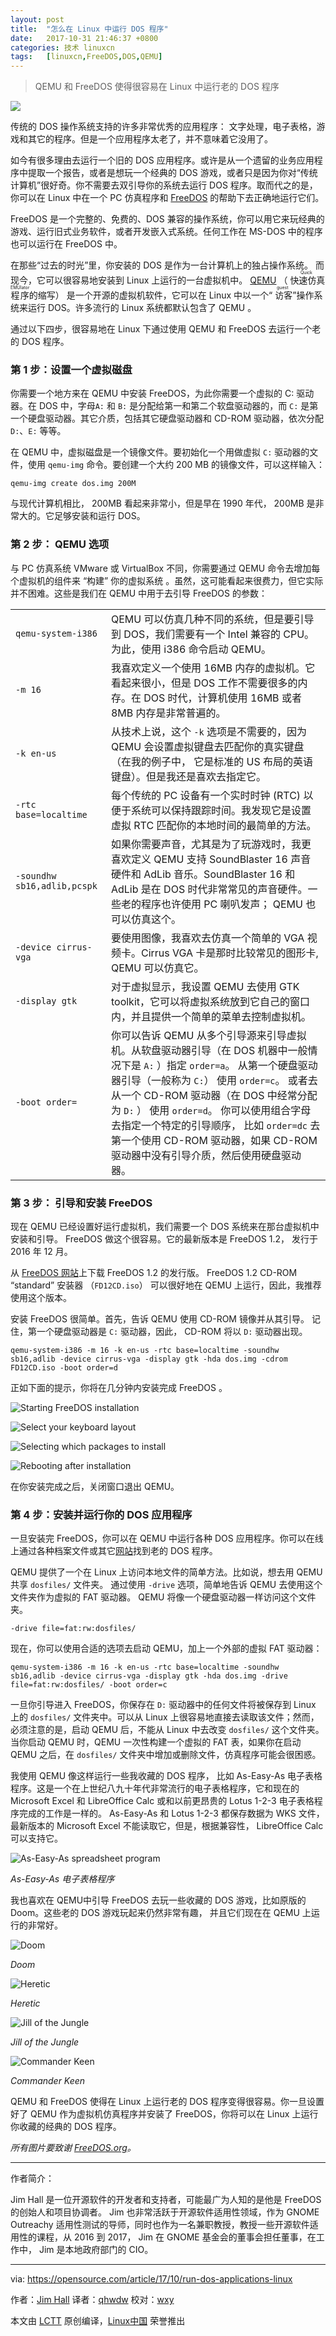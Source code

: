 ```yaml
---
layout: post
title:	"怎么在 Linux 中运行 DOS 程序"
date:	2017-10-31 21:46:37 +0800 
categories:	技术 linuxcn 
tags:	[linuxcn,FreeDOS,DOS,QEMU]
---
```




> 
> QEMU 和 FreeDOS 使得很容易在 Linux 中运行老的 DOS 程序
> 
> 
> 


 


![](/Asserts/Images/album/201710/31/214631f37i3qb0ics4c4ss.jpg)


传统的 DOS 操作系统支持的许多非常优秀的应用程序： 文字处理，电子表格，游戏和其它的程序。但是一个应用程序太老了，并不意味着它没用了。


如今有很多理由去运行一个旧的 DOS 应用程序。或许是从一个遗留的业务应用程序中提取一个报告，或者是想玩一个经典的 DOS 游戏，或者只是因为你对“传统计算机”很好奇。你不需要去双引导你的系统去运行 DOS 程序。取而代之的是，你可以在 Linux 中在一个 PC 仿真程序和 [FreeDOS](http://www.freedos.org/) 的帮助下去正确地运行它们。


FreeDOS 是一个完整的、免费的、DOS 兼容的操作系统，你可以用它来玩经典的游戏、运行旧式业务软件，或者开发嵌入式系统。任何工作在 MS-DOS 中的程序也可以运行在 FreeDOS 中。


在那些“过去的时光”里，你安装的 DOS 是作为一台计算机上的独占操作系统。 而现今，它可以很容易地安装到 Linux 上运行的一台虚拟机中。 [QEMU](https://www.qemu.org/) （<ruby> 快速仿真程序 <rt>  Quick EMUlator </rt></ruby>的缩写） 是一个开源的虚拟机软件，它可以在 Linux 中以一个“<ruby> 访客 <rt>  guest </rt></ruby>”操作系统来运行 DOS。许多流行的 Linux 系统都默认包含了 QEMU 。


通过以下四步，很容易地在 Linux 下通过使用 QEMU 和 FreeDOS 去运行一个老的 DOS 程序。


### 第 1 步：设置一个虚拟磁盘


你需要一个地方来在 QEMU 中安装 FreeDOS，为此你需要一个虚拟的 C: 驱动器。在 DOS 中，字母`A:` 和 `B:` 是分配给第一和第二个软盘驱动器的，而 `C:` 是第一个硬盘驱动器。其它介质，包括其它硬盘驱动器和 CD-ROM 驱动器，依次分配 `D:`、`E:` 等等。


在 QEMU 中，虚拟磁盘是一个镜像文件。要初始化一个用做虚拟 `C:`  驱动器的文件，使用 `qemu-img` 命令。要创建一个大约 200 MB 的镜像文件，可以这样输入：



```
qemu-img create dos.img 200M

```

与现代计算机相比， 200MB 看起来非常小，但是早在 1990 年代， 200MB 是非常大的。它足够安装和运行 DOS。


### 第 2 步： QEMU 选项


与 PC 仿真系统 VMware 或 VirtualBox 不同，你需要通过 QEMU 命令去增加每个虚拟机的组件来 “构建” 你的虚拟系统 。虽然，这可能看起来很费力，但它实际并不困难。这些是我们在 QEMU 中用于去引导 FreeDOS 的参数：




|  |  |
| --- | --- |
| `qemu-system-i386` | QEMU 可以仿真几种不同的系统，但是要引导到 DOS，我们需要有一个 Intel 兼容的 CPU。 为此，使用 i386 命令启动 QEMU。 |
| `-m 16` | 我喜欢定义一个使用 16MB 内存的虚拟机。它看起来很小，但是 DOS 工作不需要很多的内存。在 DOS 时代，计算机使用 16MB 或者 8MB 内存是非常普遍的。 |
| `-k en-us` | 从技术上说，这个 `-k` 选项是不需要的，因为 QEMU 会设置虚拟键盘去匹配你的真实键盘（在我的例子中， 它是标准的 US 布局的英语键盘）。但是我还是喜欢去指定它。 |
| `-rtc base=localtime` | 每个传统的 PC 设备有一个实时时钟 (RTC) 以便于系统可以保持跟踪时间。我发现它是设置虚拟 RTC 匹配你的本地时间的最简单的方法。 |
| `-soundhw sb16,adlib,pcspk` | 如果你需要声音，尤其是为了玩游戏时，我更喜欢定义 QEMU 支持 SoundBlaster 16 声音硬件和 AdLib 音乐。SoundBlaster 16 和 AdLib 是在 DOS 时代非常常见的声音硬件。一些老的程序也许使用 PC 喇叭发声； QEMU 也可以仿真这个。 |
| `-device cirrus-vga` | 要使用图像，我喜欢去仿真一个简单的 VGA 视频卡。Cirrus VGA 卡是那时比较常见的图形卡, QEMU 可以仿真它。 |
| `-display gtk` | 对于虚拟显示，我设置 QEMU 去使用 GTK toolkit，它可以将虚拟系统放到它自己的窗口内，并且提供一个简单的菜单去控制虚拟机。 |
| `-boot order=` | 你可以告诉 QEMU 从多个引导源来引导虚拟机。从软盘驱动器引导（在 DOS 机器中一般情况下是 `A:` ）指定 `order=a`。 从第一个硬盘驱动器引导（一般称为 `C:`） 使用 `order=c`。 或者去从一个 CD-ROM 驱动器（在 DOS 中经常分配为 `D:` ） 使用 `order=d`。 你可以使用组合字母去指定一个特定的引导顺序， 比如 `order=dc` 去第一个使用 CD-ROM 驱动器，如果 CD-ROM 驱动器中没有引导介质，然后使用硬盘驱动器。 |


### 第 3 步： 引导和安装 FreeDOS


现在 QEMU 已经设置好运行虚拟机，我们需要一个 DOS 系统来在那台虚拟机中安装和引导。 FreeDOS 做这个很容易。它的最新版本是 FreeDOS 1.2， 发行于 2016 年 12 月。


从 [FreeDOS 网站](http://www.freedos.org/)上下载 FreeDOS 1.2 的发行版。 FreeDOS 1.2 CD-ROM “standard” 安装器 （`FD12CD.iso`） 可以很好地在 QEMU 上运行，因此，我推荐使用这个版本。


安装 FreeDOS 很简单。首先，告诉 QEMU 使用 CD-ROM 镜像并从其引导。 记住，第一个硬盘驱动器是 `C:` 驱动器，因此， CD-ROM 将以 `D:` 驱动器出现。



```
qemu-system-i386 -m 16 -k en-us -rtc base=localtime -soundhw sb16,adlib -device cirrus-vga -display gtk -hda dos.img -cdrom FD12CD.iso -boot order=d

```

正如下面的提示，你将在几分钟内安装完成 FreeDOS 。


![Starting FreeDOS installation](/Asserts/Images/album/201710/31/214640lx55gm1f11xjbb5j.png "Starting FreeDOS installation")


![Select your keyboard layout](/Asserts/Images/album/201710/31/214640vhaawkwgwjnjazh2.png "Select your keyboard layout")


![Selecting which packages to install](/Asserts/Images/album/201710/31/214641g7hw0zobrijh1o6p.png "Selecting which packages to install")


![Rebooting after installation](/Asserts/Images/album/201710/31/214641agkiu1ic4d7d133k.png "Rebooting after installation")


在你安装完成之后，关闭窗口退出 QEMU。


### 第 4 步：安装并运行你的 DOS 应用程序


一旦安装完 FreeDOS，你可以在 QEMU 中运行各种 DOS 应用程序。你可以在线上通过各种档案文件或其它[网站](http://www.freedos.org/links/)找到老的 DOS 程序。


QEMU 提供了一个在 Linux 上访问本地文件的简单方法。比如说，想去用 QEMU 共享 `dosfiles/` 文件夹。 通过使用 `-drive` 选项，简单地告诉 QEMU 去使用这个文件夹作为虚拟的 FAT 驱动器。 QEMU 将像一个硬盘驱动器一样访问这个文件夹。



```
-drive file=fat:rw:dosfiles/

```

现在，你可以使用合适的选项去启动 QEMU，加上一个外部的虚拟 FAT 驱动器：



```
qemu-system-i386 -m 16 -k en-us -rtc base=localtime -soundhw sb16,adlib -device cirrus-vga -display gtk -hda dos.img -drive file=fat:rw:dosfiles/ -boot order=c

```

一旦你引导进入 FreeDOS，你保存在 `D:` 驱动器中的任何文件将被保存到 Linux 上的 `dosfiles/` 文件夹中。可以从 Linux 上很容易地直接去读取该文件；然而，必须注意的是，启动 QEMU 后，不能从 Linux 中去改变 `dosfiles/` 这个文件夹。 当你启动 QEMU 时，QEMU 一次性构建一个虚拟的 FAT 表，如果你在启动 QEMU 之后，在 `dosfiles/` 文件夹中增加或删除文件，仿真程序可能会很困惑。


我使用 QEMU 像这样运行一些我收藏的 DOS 程序， 比如 As-Easy-As 电子表格程序。这是一个在上世纪八九十年代非常流行的电子表格程序，它和现在的 Microsoft Excel 和 LibreOffice Calc 或和以前更昂贵的 Lotus 1-2-3 电子表格程序完成的工作是一样的。 As-Easy-As 和 Lotus 1-2-3 都保存数据为 WKS 文件，最新版本的 Microsoft Excel 不能读取它，但是，根据兼容性， LibreOffice Calc 可以支持它。


![As-Easy-As spreadsheet program](/Asserts/Images/album/201710/31/214642h4cgh0e8klxu0lda.png "As-Easy-As spreadsheet program")


*As-Easy-As 电子表格程序*


我也喜欢在 QEMU中引导 FreeDOS 去玩一些收藏的 DOS 游戏，比如原版的 Doom。这些老的 DOS 游戏玩起来仍然非常有趣， 并且它们现在在 QEMU 上运行的非常好。


![Doom](/Asserts/Images/album/201710/31/214643zunqji9tx9hyblul.png "Doom")


*Doom*


![Heretic](/Asserts/Images/album/201710/31/214644vyzlp3767uub5c6u.png "Heretic")


*Heretic*


![Jill of the Jungle](/Asserts/Images/album/201710/31/214644ozgp1yyue8u460on.png "Jill of the Jungle")


*Jill of the Jungle*


![Commander Keen](/Asserts/Images/album/201710/31/214644tnny43c8zn6o04qo.png "Commander Keen")


*Commander Keen*


QEMU 和 FreeDOS 使得在 Linux 上运行老的 DOS 程序变得很容易。你一旦设置好了 QEMU 作为虚拟机仿真程序并安装了 FreeDOS，你将可以在 Linux 上运行你收藏的经典的 DOS 程序。


*所有图片要致谢 [FreeDOS.org](http://www.freedos.org/)。*




---


作者简介：


Jim Hall 是一位开源软件的开发者和支持者，可能最广为人知的是他是 FreeDOS 的创始人和项目协调者。 Jim 也非常活跃于开源软件适用性领域，作为 GNOME Outreachy 适用性测试的导师，同时也作为一名兼职教授，教授一些开源软件适用性的课程，从 2016 到 2017， Jim 在 GNOME 基金会的董事会担任董事，在工作中， Jim 是本地政府部门的 CIO。




---


via: <https://opensource.com/article/17/10/run-dos-applications-linux>


作者：[Jim Hall](https://opensource.com/users/jim-hall) 译者：[qhwdw](https://github.com/qhwdw) 校对：[wxy](https://github.com/wxy)


本文由 [LCTT](https://github.com/LCTT/TranslateProject) 原创编译，[Linux中国](https://linux.cn/) 荣誉推出
